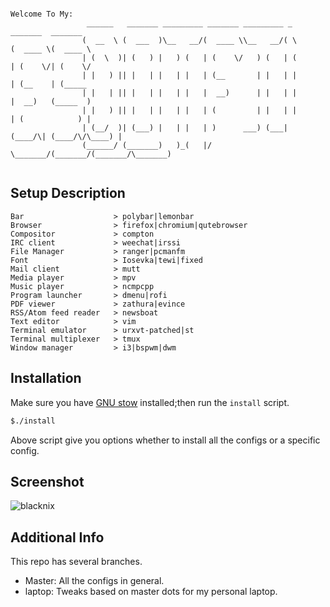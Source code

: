 ```

Welcome To My:
                 ______   _______ _________ _______ _________ _        _______  _______ 
                (  __  \ (  ___  )\__   __/(  ____ \\__   __/( \      (  ____ \(  ____ \
                | (  \  )| (   ) |   ) (   | (    \/   ) (   | (      | (    \/| (    \/
                | |   ) || |   | |   | |   | (__       | |   | |      | (__    | (_____ 
                | |   | || |   | |   | |   |  __)      | |   | |      |  __)   (_____  )
                | |   ) || |   | |   | |   | (         | |   | |      | (            ) |
                | (__/  )| (___) |   | |   | )      ___) (___| (____/\| (____/\/\____) |
                (______/ (_______)   )_(   |/       \_______/(_______/(_______/\_______)
             
```

Setup Description
-----------------
```
Bar                    > polybar|lemonbar
Browser                > firefox|chromium|qutebrowser
Compositor             > compton
IRC client             > weechat|irssi
File Manager           > ranger|pcmanfm
Font                   > Iosevka|tewi|fixed
Mail client            > mutt
Media player           > mpv
Music player           > ncmpcpp
Program launcher       > dmenu|rofi
PDF viewer             > zathura|evince
RSS/Atom feed reader   > newsboat
Text editor            > vim
Terminal emulator      > urxvt-patched|st
Terminal multiplexer   > tmux
Window manager         > i3|bspwm|dwm
```

Installation
------------

Make sure you have [GNU stow] installed;then run the `install` script.

```bash
$./install
```

Above script give you options whether to install all the configs or a
specific config.

Screenshot
-----------
![blacknix](https://i.imgur.com/TqXjvxm.png)

Additional Info
---------------
This repo has several branches.

+ Master: All the configs in general.
+ laptop: Tweaks based on master dots for my personal laptop.

[GNU stow]: https://www.gnu.org/s/stow/manual/stow.html
